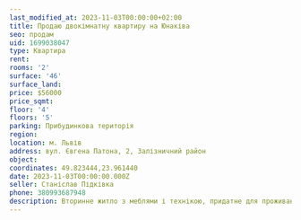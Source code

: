 ```yaml
---
last_modified_at: 2023-11-03T00:00:00+02:00
title: Продаю двокімнатну квартиру на Юнаківа
seo: продам
uid: 1699038047
type: Квартира
rent:
rooms: '2'
surface: '46'
surface_land:
price: $56000
price_sqmt:
floor: '4'
floors: '5'
parking: Прибудинкова територія
region:
location: м. Львів
address: вул. Євгена Патона, 2, Залізничний район
object:
coordinates: 49.823444,23.961440
date: 2023-11-03T00:00:00.000Z
seller: Станіслав Підківка
phone: 380993687948
description: Вторинне житло з меблями і технікою, придатне для проживання
---
```

